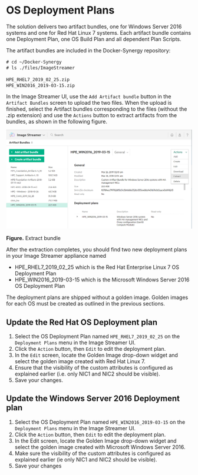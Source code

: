 # OS Deployment Plans


The solution delivers two artifact bundles, one for Windows Server 2016 systems and one for Red Hat Linux 7 systems. 
Each artifact bundle contains one Deployment Plan, one OS Build Plan and all dependent Plan Scripts.

The artifact bundles are included in the Docker-Synergy repository:

```
# cd ~/Docker-Synergy
# ls ./files/ImageStreamer

HPE_RHEL7_2019_02_25.zip
HPE_WIN2016_2019-03-15.zip
```

In the Image Streamer UI, use the `Add Artifact bundle` button in the `Artifact Bundles` screen to upload the two files. 
When the upload is finished, select the Artifact bundles corresponding to the files (without the .zip extension) 
and use the `Actions` button to extract artifacts from the bundles, as shown in the following figure.

![ "Extract bundle"][media-bm-extract-bundle]

**Figure.** Extract bundle


After the  extraction completes, you should find two new deployment plans in your Image Streamer appliance named

- HPE_RHEL7_2019_02_25 which is the Red Hat Enterprise Linux 7 OS Deployment Plan
- HPE_WIN2016_2019-03-15 which is the Microsoft Windows Server 2016 OS Deployment Plan

The deployment plans are shipped without a golden image.  Golden images for each OS must be created as outlined in the previous 
sections.


## Update the Red Hat OS Deployment plan
1. Select the OS Deployment Plan named `HPE_RHEL7_2019_02_25` on the `Deployment Plans` menu in the Image Streamer UI.
2. Click the `Action` button, then `Edit` to edit the deployment plan.
3. In the `Edit` screen, locate the Golden Image drop-down widget and select the golden image created with Red Hat Linux 7.
4. Ensure that the visibility of the custom attributes is configured as explained earlier (i.e. only NIC1 and NIC2 should be visible).
5. Save your changes.

## Update the Windows Server 2016 Deployment plan
1. Select the OS Deployment Plan named `HPE_WIN2016_2019-03-15`  on the `Deployment Plans` menu in the Image Streamer UI.
2. Click the `Action` button, then `Edit` to edit the deployment plan.
3. In the Edit screen, locate the Golden Image drop-down widget and select the golden image created with Microsoft Windows Server 2016.
4. Make sure the visibility of the custom attributes is configured as explained earlier (ie only NIC1 and NIC2 should be visible).
5. Save your changes




[media-bm-extract-bundle]:<../media/bm-extract-bundle.png>     

